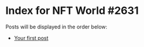 # Index for NFT World #2631
Posts will be displayed in the order below:

- [Your first post](./001-first.md)


